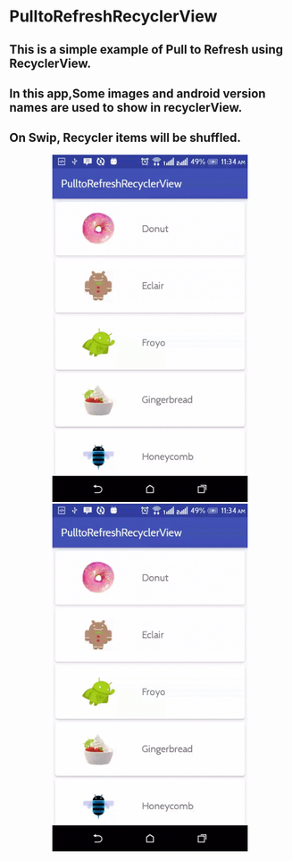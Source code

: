 # PulltoRefreshRecyclerView

## This is a simple example of Pull to Refresh using RecyclerView.

## In this app,Some images and android version names are used to show in recyclerView.

## On Swip, Recycler items will be shuffled.


<p align="center">
  <img src="https://github.com/avijitnandy/PulltoRefreshRecyclerView/blob/master/output.gif" width="350"/>
  <img src="https://github.com/avijitnandy/PulltoRefreshRecyclerView/blob/master/output.gif" width="350"/>
</p>
 
